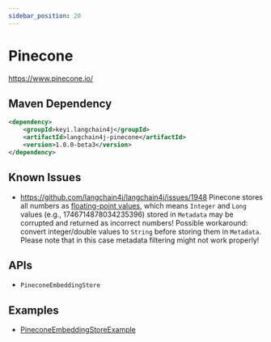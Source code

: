 ```yaml
---
sidebar_position: 20
---
```


# Pinecone

https://www.pinecone.io/


## Maven Dependency

```xml
<dependency>
    <groupId>keyi.langchain4j</groupId>
    <artifactId>langchain4j-pinecone</artifactId>
    <version>1.0.0-beta3</version>
</dependency>
```

## Known Issues

- https://github.com/langchain4j/langchain4j/issues/1948
Pinecone stores all numbers as [floating-point values](https://docs.pinecone.io/guides/data/filter-with-metadata#supported-metadata-types),
which means `Integer` and `Long` values (e.g., 1746714878034235396) stored in `Metadata`
may be corrupted and returned as incorrect numbers!
Possible workaround: convert integer/double values to `String` before storing them in `Metadata`.
Please note that in this case metadata filtering might not work properly!

## APIs

- `PineconeEmbeddingStore`


## Examples

- [PineconeEmbeddingStoreExample](https://github.com/langchain4j/langchain4j-examples/blob/main/pinecone-example/src/main/java/PineconeEmbeddingStoreExample.java)
